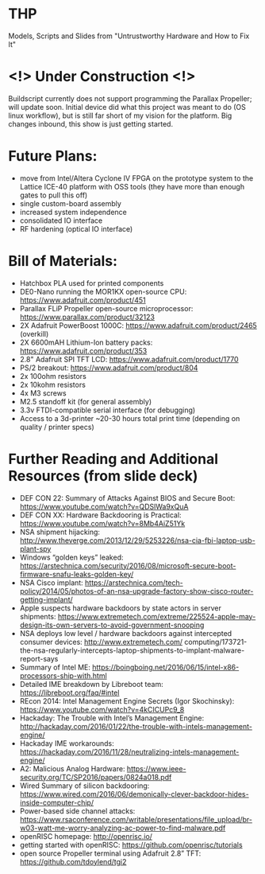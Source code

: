 # THP
Models, Scripts and Slides from "Untrustworthy Hardware and How to Fix It"


# <!> Under Construction <!>
Buildscript currently does not support programming the Parallax Propeller; will update soon. Initial device did what this project was meant to do (OS linux workflow), but is still far short of my vision for the platform.   Big changes inbound, this show is just getting started.

# Future Plans:
- move from Intel/Altera Cyclone IV FPGA on the prototype system to the Lattice ICE-40 platform with OSS tools (they have more than enough gates to pull this off)
- single custom-board assembly
- increased system independence 
- consolidated IO interface
- RF hardening (optical IO interface)

# Bill of Materials:
- Hatchbox PLA used for printed components
- DE0-Nano running the MOR1KX open-source CPU: https://www.adafruit.com/product/451
- Parallax FLiP Propeller open-source microprocessor: https://www.parallax.com/product/32123
- 2X Adafruit PowerBoost 1000C: https://www.adafruit.com/product/2465 (overkill)
- 2X 6600mAH Lithium-Ion battery packs: https://www.adafruit.com/product/353
- 2.8" Adafruit SPI TFT LCD: https://www.adafruit.com/product/1770
- PS/2 breakout: https://www.adafruit.com/product/804
- 2x 100ohm resistors 
- 2x 10kohm resistors 
- 4x M3 screws
- M2.5 standoff kit (for general assembly)
- 3.3v FTDI-compatible serial interface (for debugging)
- Access to a 3d-printer ~20-30 hours total print time (depending on quality / printer specs) 

# Further Reading and Additional Resources (from slide deck)
- DEF CON 22: Summary of Attacks Against BIOS and Secure Boot: https://www.youtube.com/watch?v=QDSlWa9xQuA
- DEF CON XX: Hardware Backdooring is Practical: https://www.youtube.com/watch?v=8Mb4AiZ51Yk
- NSA shipment hijacking: http://www.theverge.com/2013/12/29/5253226/nsa-cia-fbi-laptop-usb-plant-spy
- Windows “golden keys” leaked: https://arstechnica.com/security/2016/08/microsoft-secure-boot-firmware-snafu-leaks-golden-key/
- NSA Cisco implant: https://arstechnica.com/tech-policy/2014/05/photos-of-an-nsa-upgrade-factory-show-cisco-router-getting-implant/
- Apple suspects hardware backdoors by state actors in server shipments: https://www.extremetech.com/extreme/225524-apple-may-design-its-own-servers-to-avoid-government-snooping
- NSA deploys low level / hardware backdoors against intercepted consumer devices: http://www.extremetech.com/ computing/173721-the-nsa-regularly-intercepts-laptop-shipments-to-implant-malware-report-says
- Summary of Intel ME: https://boingboing.net/2016/06/15/intel-x86-processors-ship-with.html
- Detailed IME breakdown by Libreboot team: https://libreboot.org/faq/#intel
- REcon 2014: Intel Management Engine Secrets (Igor Skochinsky): https://www.youtube.com/watch?v=4kCICUPc9_8
- Hackaday: The Trouble with Intel’s Management Engine: http://hackaday.com/2016/01/22/the-trouble-with-intels-management-engine/
- Hackaday IME workarounds: https://hackaday.com/2016/11/28/neutralizing-intels-management-engine/
- A2: Malicious Analog Hardware: https://www.ieee-security.org/TC/SP2016/papers/0824a018.pdf
- Wired Summary of silicon backdooring: https://www.wired.com/2016/06/demonically-clever-backdoor-hides-inside-computer-chip/
- Power-based side channel attacks: https://www.rsaconference.com/writable/presentations/file_upload/br-w03-watt-me-worry-analyzing-ac-power-to-find-malware.pdf
- openRISC homepage: http://openrisc.io/
- getting started with openRISC: https://github.com/openrisc/tutorials
- open source Propeller terminal using Adafruit 2.8” TFT: https://github.com/tdoylend/tgi2
